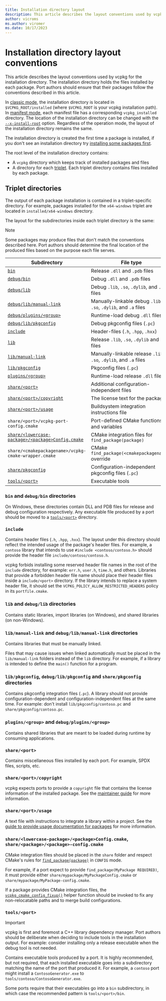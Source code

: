 ```yaml
---
title: Installation directory layout
description: This article describes the layout conventions used by vcpkg when copying build output into the installation directory.
author: vicroms
ms.author: viromer
ms.date: 10/17/2023
---
```

# Installation directory layout conventions

This article describes the layout conventions used by vcpkg for the installation
directory. The installation directory holds the files installed by each package.
Port authors should ensure that their packages follow the conventions described
in this article.

In [classic mode](../users/classic-mode.md), the installation directory is
located in `$VCPKG_ROOT/installed` (where `$VCPKG_ROOT` is your vcpkg
installation path). In [manifest mode](../users/manifests.md), each manifest
file has a corresponding `vcpkg_installed` directory. The location of the
installation directory can be changed with the
[`--x-install-root`](../commands/common-options.md#install-root) option.
Regardless of the operation mode, the layout of the installation directory
remains the same.

The installation directory is created the first time a package is installed,
if you don't see an installation directory try 
[installing some packages first](../consume/manifest-mode.md).

The root level of the installation directory contains:

* A `vcpkg` directory which keeps track of installed packages and files
* A directory for each [triplet](../users/triplets.md). Each triplet directory
  contains files installed by each package.

## Triplet directories

The output of each package installation is contained in a triplet-specific directory.
For example, packages installed for the `x64-windows` triplet are located in
`installed/x64-windows` directory.

The layout for the subdirectories inside each triplet directory is the same:

> [!NOTE]
> Some packages may produce files that don't match the conventions described here.
> Port authors should determine the final location of the produced files based
> on the purpose each file serves.


| Subdirectory                                                       | File type                                                         |
| ------------------------------------------------------------------ | ----------------------------------------------------------------- |
| [`bin`](#layout-bin)                                               | Release `.dll` and `.pdb` files                                   |
| [`debug/bin`](#layout-bin)                                         | Debug `.dll` and `.pdb` files                                     |
| [`debug/lib`](#layout-lib)                                         | Debug `.lib`, `.so`, `.dylib`, and `.a` files                     |
| [`debug/lib/manual-link`](#layout-manual-link)                     | Manually-linkable debug `.lib`, `.so`, `.dylib`, and `.a` files   |
| [`debug/plugins/<group>`](#layout-plugins)                         | Runtime-load debug `.dll` files                                   |
| [`debug/lib/pkgconfig`](#layout-pkgconfig)                         | Debug pkgconfig files (`.pc`)                                     |
| [`include`](#layout-include)                                       | Header-files (`.h`, `.hpp`, `.hxx`)                               |
| [`lib`](#layout-lib)                                               | Release `.lib`, `.so`, `.dylib` and `.a` files                    |
| [`lib/manual-link`](#layout-manual-link)                           | Manually-linkable release `.lib`, `.so`, `.dylib`, and `.a` files |
| [`lib/pkgconfig`](#layout-pkgconfig)                               | Pkgconfig files (`.pc`)                                           |
| [`plugins/<group>`](#layout-plugins)                               | Runtime-load release `.dll` files                                 |
| [`share/<port>`](#layout-share)                                    | Additional configuration-independent files                        |
| [`share/<port>/copyright`](#layout-copyright)                      | The license text for the package                                  |
| [`share/<port>/usage`](#layout-usage)                              | Buildsystem integration instructions file                         |
| `share/<port>/vcpkg-port-config.cmake`                             | Port-defined CMake functions and variables                        |
| [`share/<lowercase-package>/<package>Config.cmake`](#layout-cmake) | CMake integration files for `find_package(package)`               |
| `share/<cmakepackagename>/vcpkg-cmake-wrapper.cmake`               | CMake `find_package(<cmakepackagename>)` override                 |
| [`share/pkgconfig`](#layout-pkgconfig)                             | Configuration-independent pkgconfig files (`.pc`)                 |
| [`tools/<port>`](#layout-tools)                                    | Executable tools                                                  |


### <a name="layout-bin"></a> `bin` and `debug/bin` directories

On Windows, these directories contain DLL and PDB files for release and debug configuration
respectively. Any executable file produced by a port should be moved to a
[`tools/<port>`](#layout-tools) directory.

### <a name="layout-include"></a> `include`

Contains header files (`.h`, `.hpp`, `.hxx`). The layout under this directory
should reflect the intended usage of the package's header files. For example, a `contoso`
library that intends to use `#include <contoso/contoso.h>` should provide the
header file `include/contoso/contoso.h`.

vcpkg forbids installing some reserved header file names in the root of the
`include` directory, for example: `err.h`, `user.h`, `time.h`, and others.
Libraries that provide a forbidden header file name should place their header
files inside a `include/<port>` directory. If the library intends to replace a
system header file, it should set the `VCPKG_POLICY_ALLOW_RESTRICTED_HEADERS`
policy in its `portfile.cmake`.

### <a name="layout-lib"></a> `lib` and `debug/lib` directories

Contains static libraries, import libraries (on Windows), and shared libraries
(on non-Windows).

### <a name="layout-manual-link"></a> `lib/manual-link` and `debug/lib/manual-link` directories

Contains libraries that must be manually linked.

Files that may cause issues when linked automatically must be placed in the
`lib/manual-link` folders instead of the `lib` directory. For example, if a
library is intended to define the `main()` function for a program.

### <a name="layout-pkgconfig"></a> `lib/pkgconfig`, `debug/lib/pkgconfig` and `share/pkgconfig` directories

Contains pkgconfig integration files (`.pc`). A library should not provide
configuration-dependent and configuration-independent files at the same time.
For example: don't install `lib/pkgconfig/contoso.pc` and `share/pkgconfig/contoso.pc`.

### <a name="layout-plugins"></a> `plugins/<group>` and `debug/plugins/<group>`

Contains shared libraries that are meant to be loaded during runtime by consuming
applications.

### <a name="layout-share"></a> `share/<port>`

Contains miscellaneous files installed by each port.
For example, SPDX files, scripts, etc.

### <a name="layout-copyright"></a> `share/<port>/copyright`

vcpkg expects ports to provide a `copyright` file that contains the license
information of the installed package. See the [maintainer
guide](../contributing/maintainer-guide.md#install-copyright-file)
for more information.

### <a name="layout-usage"></a> `share/<port>/usage`

A text file with instructions to integrate a library within a project.
See the [guide to provide usage documentation for packages](../maintainers/handling-usage-files.md)
for more information.

### <a name="layout-cmake"></a> `share/<lowercase-package>/<package>Config.cmake`, `share/<package>/<package>-config.cmake`

CMake integration files should be placed in the `share` folder and respect 
CMake's rules for
[`find_package(package)`](<https://cmake.org/cmake/help/latest/command/find_package.html#config-mode-search-procedure>)
in `CONFIG` mode.

For example, if a port expect to provide `find_package(MyPackage REQUIRED)`, it
must provide either `share/mypackage/MyPackageConfig.cmake` or `share/mypackage/MyPackage-config.cmake`.

If a package provides CMake integration files, the
[`vcpkg_cmake_config_fixup()`](../maintainers/functions/vcpkg_cmake_config_fixup.md)
helper function should be invoked to fix any non-relocatable paths and to merge
build configurations.

### <a name="layout-tools"></a> `tools/<port>`

> [!IMPORTANT]
> vcpkg is first and foremost a C++ library dependency manager. Port authors should
> be deliberate when deciding to include tools in the installation output. For example:
> consider installing only a release executable when the debug tool is not needed.

Contains executable tools produced by a port. It is highly recommended,
but not required, that each installed executable goes into a subdirectory
matching the name of the port that produced it. For example, a `contoso`
port might install a `ContosoGenerator.exe` to `tools/contoso/ContosoGenerator.exe`.

Some ports require that their executables go into a `bin` subdirectory, in which
case the recommended pattern is `tools/<port>/bin`.
